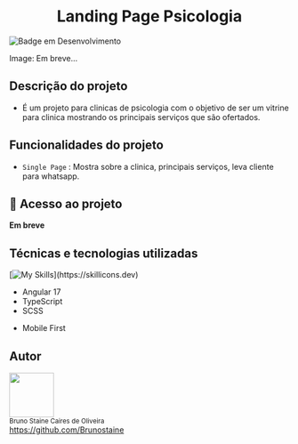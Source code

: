 <h1 align="center"> Landing Page Psicologia</h1>

![Badge em Desenvolvimento](https://img.shields.io/static/v1?label=STATUS&message=EM_DESENVOLVIMENTO&color=blue&style=for-the-badge)
  
Image: Em breve...

## Descrição do projeto

- É um projeto para clinicas de psicologia com o objetivo de ser um vitrine para clinica mostrando os principais serviços que são ofertados. 

## Funcionalidades do projeto

- `Single Page` : Mostra sobre a clinica, principais serviços, leva cliente para whatsapp.

## 📁 Acesso ao projeto

**Em breve**

## Técnicas e tecnologias utilizadas

[![My Skills](https://skillicons.dev/icons?i=angular,typescript,scss,vscode,)](https://skillicons.dev)

* Angular 17
* TypeScript
* SCSS
- Mobile First


## Autor

<img src="https://user-images.githubusercontent.com/87622645/157755137-8d22a951-d323-4c33-814e-c0351ebefafe.png" width=80><br>
<sub>Bruno Staine Caires de Oliveira</sub><br>
https://github.com/Brunostaine 
